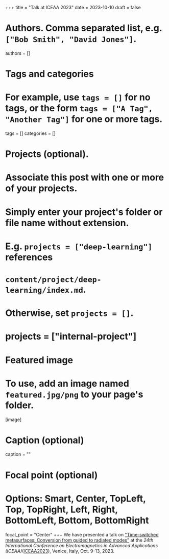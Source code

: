 +++
title = "Talk at ICEAA 2023"
date = 2023-10-10
draft = false

# Authors. Comma separated list, e.g. `["Bob Smith", "David Jones"]`.
authors = []

# Tags and categories
# For example, use `tags = []` for no tags, or the form `tags = ["A Tag", "Another Tag"]` for one or more tags.
tags = []
categories = []

# Projects (optional).
#   Associate this post with one or more of your projects.
#   Simply enter your project's folder or file name without extension.
#   E.g. `projects = ["deep-learning"]` references
#   `content/project/deep-learning/index.md`.
#   Otherwise, set `projects = []`.
# projects = ["internal-project"]

# Featured image
# To use, add an image named `featured.jpg/png` to your page's folder.
[image]
  # Caption (optional)
  caption = ""

  # Focal point (optional)
  # Options: Smart, Center, TopLeft, Top, TopRight, Left, Right, BottomLeft, Bottom, BottomRight
  focal_point = "Center"
+++
We have presented a talk on
["Time-switched metasurfaces: Conversion from guided to radiated modes"](/publication/stefanini-iceaa-2023/)
at the *24th International Conference on Electromagnetics in Advanced Applications (ICEAA)*([ICEAA2023]),
Venice, Italy, Oct. 9-13, 2023.


[ICEAA2023]: https://www.iceaa.net/j3/
